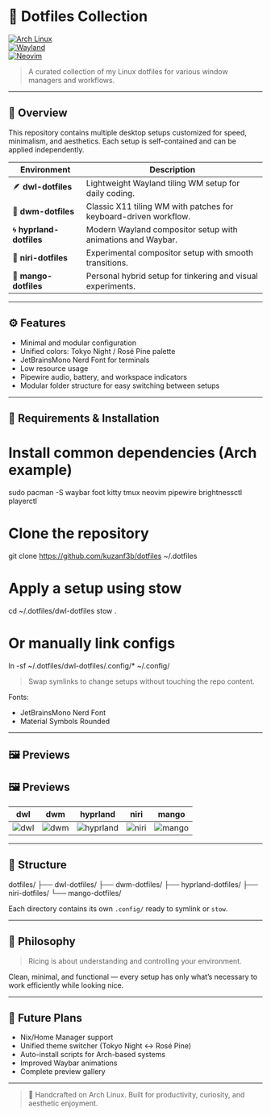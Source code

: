 # 🌌 Dotfiles Collection

[![Arch Linux](https://img.shields.io/badge/OS-ArchLinux-blue?logo=archlinux)](https://archlinux.org/)  
[![Wayland](https://img.shields.io/badge/Display%20Server-Wayland-brightgreen)](https://wayland.freedesktop.org/)  
[![Neovim](https://img.shields.io/badge/Editor-Neovim-green?logo=neovim)](https://neovim.io/)

> A curated collection of my Linux dotfiles for various window managers and workflows.

---

## 🧠 Overview

This repository contains multiple desktop setups customized for speed, minimalism, and aesthetics. Each setup is self-contained and can be applied independently.

| Environment | Description |
|------------|------------|
| 🪶 **dwl-dotfiles** | Lightweight Wayland tiling WM setup for daily coding. |
| 🧱 **dwm-dotfiles** | Classic X11 tiling WM with patches for keyboard-driven workflow. |
| 🌀 **hyprland-dotfiles** | Modern Wayland compositor setup with animations and Waybar. |
| 🧩 **niri-dotfiles** | Experimental compositor setup with smooth transitions. |
| 🍋 **mango-dotfiles** | Personal hybrid setup for tinkering and visual experiments. |

---

## ⚙️ Features

- Minimal and modular configuration  
- Unified colors: Tokyo Night / Rosé Pine palette  
- JetBrainsMono Nerd Font for terminals  
- Low resource usage  
- Pipewire audio, battery, and workspace indicators  
- Modular folder structure for easy switching between setups  

---

## 🧰 Requirements & Installation

# Install common dependencies (Arch example)
sudo pacman -S waybar foot kitty tmux neovim pipewire brightnessctl playerctl

# Clone the repository
git clone https://github.com/kuzanf3b/dotfiles ~/.dotfiles

# Apply a setup using stow
cd ~/.dotfiles/dwl-dotfiles
stow .

# Or manually link configs
ln -sf ~/.dotfiles/dwl-dotfiles/.config/* ~/.config/

> Swap symlinks to change setups without touching the repo content.

Fonts:  
- JetBrainsMono Nerd Font  
- Material Symbols Rounded  

---

## 🖼️ Previews

## 🖼️ Previews

| dwl | dwm | hyprland | niri | mango |
|-----|-----|----------|------|-------|
| ![dwl](dwl-dotfiles/preview.png) | ![dwm](dwm-dotfiles/preview.png) | ![hyprland](hyprland-dotfiles/preview.png) | ![niri](niri-dotfiles/preview.png) | ![mango](mango-dotfiles/preview.png) |

---

## 🧬 Structure

dotfiles/
├── dwl-dotfiles/
├── dwm-dotfiles/
├── hyprland-dotfiles/
├── niri-dotfiles/
└── mango-dotfiles/

Each directory contains its own `.config/` ready to symlink or `stow`.

---

## 🧤 Philosophy

> Ricing is about understanding and controlling your environment.  

Clean, minimal, and functional — every setup has only what’s necessary to work efficiently while looking nice.

---

## 🚧 Future Plans

- Nix/Home Manager support  
- Unified theme switcher (Tokyo Night ↔ Rosé Pine)  
- Auto-install scripts for Arch-based systems  
- Improved Waybar animations  
- Complete preview gallery  

---

> 🩵 Handcrafted on Arch Linux. Built for productivity, curiosity, and aesthetic enjoyment.
